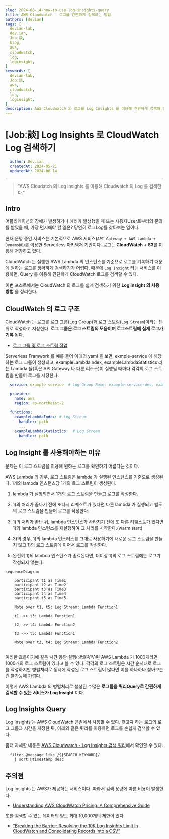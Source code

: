 ```yaml
---
slug: 2024-08-14-how-to-use-log-insights-query
title: AWS Cloudwatch - 로그를 간편하게 검색하는 방법
authors: [devian]
tags: [
  devian-lab, 
  dev.ian,
  Jobː談,
  blog,
  aws,
  cloudwatch,
  log,
  loginsight,
]
keywords: [
  devian-lab,
  Jobː談,
  aws,
  cloudwatch,
  log,
  loginsight,
]
description: AWS Cloudwatch 의 로그를 Log Insights 를 이용해 간편하게 검색해 본다.
---
```


<!--title -->
# [Jobː談] Log Insights 로 CloudWatch Log 검색하기
<!--//title -->

<!-- 
```json
{
  "author": "Dev.ian",
  "createdAt": "2024-05-21",
  "updatedAt": "2024-08-14"
}
``` 
-->

```yaml
  author: Dev.ian
  createdAt: 2024-05-21
  updatedAt: 2024-08-14
```

---

> "AWS Cloudatch 의 Log Insights 를 이용해 Cloudwatch 의 Log 를 검색한다."

## Intro

  어플리케이션의 장애가 발생하거나 에러가 발생했을 때 또는 사용자User로부터의 문의를 받았을 때, 가장 먼저해야 할 일은? 당연히 로그Log를 찾아보는 일이다. 
 
현재 운영 중인 서비스는 기본적으로 AWS 서비스(`API Gateway + AWS Lambda + DynamoDB`)를 이용한 Serverless 아키텍쳐 기반이다. 로그는 **CloudWatch + S3**를 이용해 저장하고 있다. 

CloudWatch 는 실행한 AWS Lambda 의 인스턴스를 기준으로 로그를 기록하기 때문에 원하는 로그를 정확하게 검색하기가 어렵다. 때문에 `Log Insight` 라는 서비스를 이용하면, Query 를 이용해 간단하게 CloudWatch 로그를 검색할 수 있다.

  이번 포스트에서는 CloudWatch 의 로그를 쉽게 검색하기 위한 **Log Insight 의 사용 방법** 을 정리한다.



## CloudWatch 의 로그 구조

  CloudWatch 는 로그를 로그 그룹(Log Group)과 로그 스트림(`Log Stream`)이라는 단위로 작성하고 저장한다. **로그 그룹은 로그 스트림의 모음이며 로그스트림에 실제 로그가 기록** 된다.
  
  - [로그 그룹 및 로그 스트림 작업](https://docs.aws.amazon.com/AmazonCloudWatch/latest/logs/Working-with-log-groups-and-streams.html)

  Serverless Framwork 를 예를 들어 아래의 yaml 을 보면, exmple-service 에 해당하는 로그 그룹이 생성되고, exampleLambdaIndex, exampleLambdaStatistics 라는 Lambda 들(혹은 API Gateway 나 다른 리소스)이 실행될 때마다 각각의 로그 스트림을 만들어 로그를 저장한다.

  ```yaml
    service: example-service  # Log Group Name: example-service-dev, example-service-prod, ...

    provider:
      name: aws
      region: ap-northeast-2

    functions: 
      exampleLambdaIndex: # Log Stream
        handler: path
        ...
      exampleLambdaStatistics:  # Log Stream
        handler: path
  ```



## Log Insight 를 사용해야하는 이유

  문제는 이 로그 스트림을 이용해 원하는 로그를 확인하기 어렵다는 것이다. 

  AWS Lambda 의 경우, 로그 스트림은 lambda 가 실행된 인스턴스를 기준으로 생성된다. 1개의 lambda 인스턴스당 1개의 로그 스트림이 생성된다.

  1) lambda 가 실행되면서 1개의 로그 스트림을 만들고 로그를 작성한다.

  2) 1)의 처리가 끝나기 전에 또다시 리퀘스트가 있다면 다른 lambda 가 실행되고 별도의 로그 스트림을 만들어 로그를 작성한다.

  3) 1)의 처리가 끝난 뒤, lambda 인스턴스가 사라지기 전에 또 다른 리퀘스트가 있다면 1)의 lambda 인스턴스를 재실행하여 그 처리를 시작한다.(warm start)
  
  4) 3)의 경우, 1)의 lambda 인스터스를 그대로 사용하기에 새로운 로그 스트림을 만들지 않고 1)의 로그 스트림에 이어서 로그를 작성한다.

  5) 완전히 1)의 lambda 인스턴스가 종료된다면, 더이상 1)의 로그 스트림에는 로그가 작성되지 않는다.  

  ```mermaid
  sequenceDiagram

      participant t1 as Time1
      participant t2 as Time2
      participant t3 as Time3
      participant t4 as Time4
      participant t5 as Time5
      
      Note over t1, t5: Log Stream: Lambda Function1

      t1 ->> t3: Lambda Function1

      t2 ->> t4: Lambda Function2

      t3 ->> t5: Lambda Function1
      
      Note over t2, t4: Log Stream: Lambda Function2
      
  ```

  이러한 흐름이기에 같은 시간 동안 실행(_병렬처리_)된 AWS Lambda 가 1000개라면 1000개의 로그 스트림이 있다고 볼 수 있다. 각각의 로그 스트림은 시간 순서대로 로그를 작성하지만 병렬처리로 동시에 작성된 로그 스트림이 많다면 이를 하나하나 찾아보는건 불가능에 가깝다.

  이렇게 AWS Lambda 의 병렬처리로 생성된 수많은 **로그들을 쿼리Query로 간편하게 검색할 수 있는 서비스가 Log Insight** 이다.



## Log Insights Query

  Log Insights 는 AWS CloudWatch 콘솔에서 사용할 수 있다. 찾고자 하는 로그의 로그 그룹과 시간을 지정한 뒤, 아래와 같은 쿼리를 이용하면 로그를 손쉽게 검색할 수 있다.

  좀더 자세한 내용은 [AWS Cloudwatch - Log Insights 검색 쿼리](../../../docs/aws/tips/how-to-use-log-insights-query)에서 확인할 수 있다.

  ```text
    filter @message like /${SEARCH_KEYWORD}/
      | sort @timestamp desc
  ```



## 주의점

  Log Insights 는 AWS가 제공하는 서비스이다. 따라서 검색 용량에 따른 비용이 발생한다.

  - [Understanding AWS CloudWatch Pricing: A Comprehensive Guide](https://blog.awsfundamentals.com/understanding-aws-cloudwatch-pricing-a-comprehensive-guide)

  또한 검색할 수 있는 데이터의 양도 최대 10,000개의 제한이 있다.

  - [“Breaking the Barrier: Resolving the 10K Log Insights Limit in CloudWatch and Consolidating Records into a CSV”](https://medium.com/@aishwaryaicerastogi/breaking-the-barrier-resolving-the-10k-log-insights-limit-in-cloudwatch-and-consolidating-records-92b206006e8)

